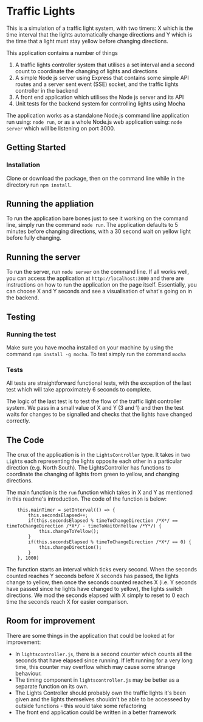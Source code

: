 # Traffic Lights

This is a simulation of a traffic light system, with two timers: X which is the time interval that the lights automatically change directions and Y which is the time that a light must stay yellow before changing directions.

This application contains a number of things
1. A traffic lights controller system that utilises a set interval and a second count to coordinate the changing of lights and directions
1. A simple Node js server using Express that contains some simple API routes and a server sent event (SSE) socket, and the traffic lights controller in the backend
1. A front end application which utilises the Node js server and its API
1. Unit tests for the backend system for controlling lights using Mocha

The application works as a standalone Node.js command line application run using: ```node run```, or as a whole Node.js web application using: ```node server``` which will be listening on port 3000.


## Getting Started

### Installation
Clone or download the package, then on the command line while in the directory run ```npm install```.


## Running the appliation
To run the application bare bones just to see it working on the command line, simply run the command ```node run```. The application defaults to 5 minutes before changing directions, with a 30 second wait on yellow light before fully changing.

## Running the server
To run the server, run ```node server``` on the command line. If all works well, you can access the application at ```http://localhost:3000``` and there are instructions on how to run the application on the page itself. Essentially, you can choose X and Y seconds and see a visualisation of what's going on in the backend.


## Testing

### Running the test
Make sure you have mocha installed on your machine by using the command ```npm install -g mocha```. To test simply run the command ```mocha```

### Tests
All tests are straightforward functional tests, with the exception of the last test which will take approximately 6 seconds to complete. 

The logic of the last test is to test the flow of the traffic light controller system. We pass in a small value of X and Y (3 and 1) and then the test waits for changes to be signalled and checks that the lights have changed correctly.


## The Code
The crux of the application is in the ```LightsController``` type. It takes in two ```Light```s each representing the lights opposite each other in a particular direction (e.g. North South). The LightsController has functions to coordinate the changing of lights from green to yellow, and changing directions.

The main function is the ```run``` function which takes in X and Y as mentioned in this readme's introduction. The code of the function is below:

```
	this.mainTimer = setInterval(() => {
		this.secondsElapsed++;
		if(this.secondsElapsed % timeToChangeDirection /*X*/ == timeToChangeDirection /*X*/ - timeToWaitOnYellow /*Y*/) {
			this.changeToYellow();
		}
		if(this.secondsElapsed % timeToChangeDirection /*X*/ == 0) {
			this.changeDirection();
		}
	}, 1000)
```

The function starts an interval which ticks every second. When the seconds counted reaches Y seconds before X seconds has passed, the lights change to yellow, then once the seconds counted reaches X (i.e. Y seconds have passed since he lights have changed to yellow), the lights switch directions. We mod the seconds elapsed with X simply to reset to 0 each time the seconds reach X for easier comparison.

## Room for improvement
There are some things in the application that could be looked at for improvement:
* In ```lightscontroller.js```, there is a second counter which counts all the seconds that have elapsed since running. If left running for a very long time, this counter may overflow which may cause some strange behaviour.
* The timing component in ```lightscontroller.js``` may be better as a separate function on its own.
* The Lights Controller should probably own the traffic lights it's been given and the lights themselves shouldn't be able to be accesseed by outside functions - this would take some refactoring
* The front end application could be written in a better framework